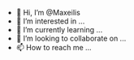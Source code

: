- 👋 Hi, I’m @Maxeilis
- 👀 I’m interested in ...
- 🌱 I’m currently learning ...
- 💞️ I’m looking to collaborate on ...
- 📫 How to reach me ...

<!---
Maxeilis/Maxeilis is a ✨ special ✨ repository because its `README.md` (this file) appears on your GitHub profile.
You can click the Preview link to take a look at your changes.
--->
